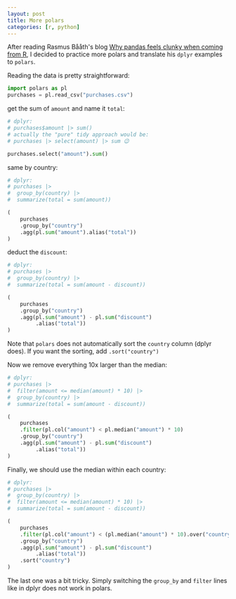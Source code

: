 ```yaml
---
layout: post
title: More polars
categories: [r, python]
---
```


After reading Rasmus Bååth's blog [Why pandas feels clunky when coming from R](https://www.sumsar.net/blog/pandas-feels-clunky-when-coming-from-r/), 
I decided to practice more polars and translate his `dplyr` examples to `polars`.

Reading the data is pretty straightforward:

```python
import polars as pl
purchases = pl.read_csv("purchases.csv")
```

get the sum of `amount` and name it `total`:

```python
# dplyr:
# purchases$amount |> sum()
# actually the "pure" tidy approach would be:
# purchases |> select(amount) |> sum 😉

purchases.select("amount").sum()
```

same by country:
```python
# dplyr:
# purchases |>
#  group_by(country) |>
#  summarize(total = sum(amount))

(
    purchases
    .group_by("country")
    .agg(pl.sum("amount").alias("total"))
)
```
deduct the `discount`:
```python
# dplyr:
# purchases |> 
#  group_by(country) |> 
#  summarize(total = sum(amount - discount))

(
    purchases
    .group_by("country")
    .agg(pl.sum("amount") - pl.sum("discount")
         .alias("total"))
)
```
Note that `polars` does not automatically sort the `country` column (dplyr does).
If you want the sorting, add `.sort("country")`

Now we remove everything 10x larger than the median:
```python
# dplyr:
# purchases |>
#  filter(amount <= median(amount) * 10) |>
#  group_by(country) |> 
#  summarize(total = sum(amount - discount))

(
    purchases
    .filter(pl.col("amount") < pl.median("amount") * 10)
    .group_by("country")
    .agg(pl.sum("amount") - pl.sum("discount")
         .alias("total"))
)
```
Finally, we should use the median within each country:
```python
# dplyr:
# purchases |>
#  group_by(country) |>                     
#  filter(amount <= median(amount) * 10) |> 
#  summarize(total = sum(amount - discount))

(
    purchases
    .filter(pl.col("amount") < (pl.median("amount") * 10).over("country"))
    .group_by("country")
    .agg(pl.sum("amount") - pl.sum("discount")
         .alias("total"))
    .sort("country")
)
```
The last one was a bit tricky. Simply switching the `group_by` and `filter` lines like in dplyr does not work in polars.






